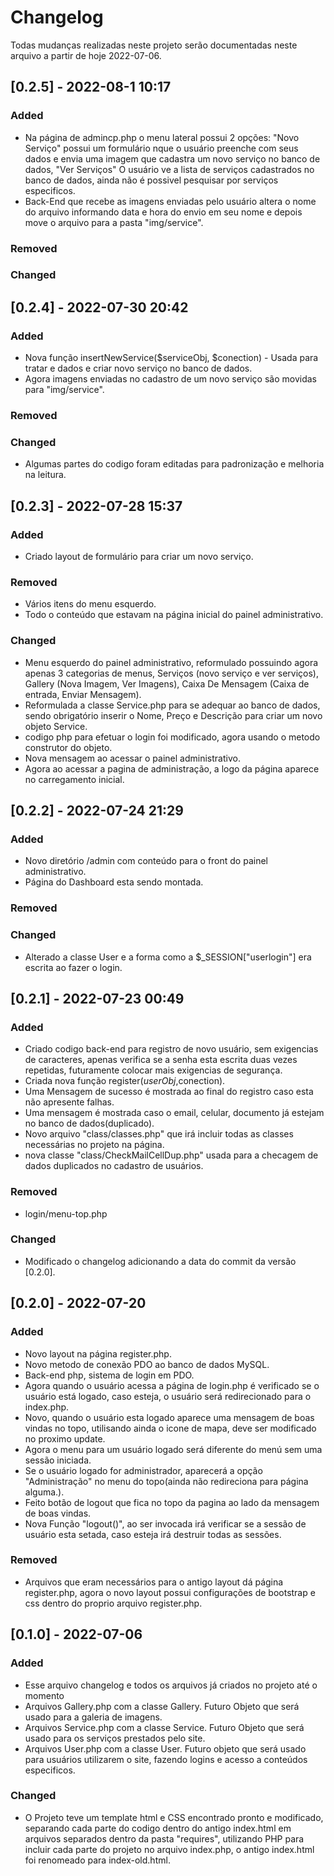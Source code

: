 # Changelog

Todas mudanças realizadas neste projeto serão documentadas neste arquivo a partir de hoje 2022-07-06.


## [0.2.5] - 2022-08-1 10:17
 
### Added

- Na página de admincp.php o menu lateral possui 2 opções:
    "Novo Serviço" possui um formulário nque o usuário preenche com seus dados e envia uma imagem que cadastra um novo serviço no banco de dados,
    "Ver Serviços" O usuário ve a lista de serviços cadastrados no banco de dados, ainda não é possivel pesquisar por serviços especificos.
- Back-End que recebe as imagens enviadas pelo usuário altera o nome do arquivo informando data e hora do envio em seu nome e depois move o arquivo para a pasta "img/service".


### Removed



### Changed


## [0.2.4] - 2022-07-30 20:42
 
### Added

- Nova função insertNewService($serviceObj, $conection) - Usada para tratar e dados e criar novo serviço no banco de dados.
- Agora imagens enviadas no cadastro de um novo serviço são movidas para "img/service".

### Removed



### Changed

- Algumas partes do codigo foram editadas para padronização e melhoria na leitura.





## [0.2.3] - 2022-07-28 15:37
 
### Added

- Criado layout de formulário para criar um novo serviço.

### Removed

- Vários itens do menu esquerdo.
- Todo o conteúdo que estavam na página inicial do painel administrativo.


### Changed

- Menu esquerdo do painel administrativo, reformulado possuindo agora apenas 3 categorias de menus, Serviços (novo serviço e ver serviços), Gallery (Nova Imagem, Ver Imagens), Caixa De Mensagem (Caixa de entrada, Enviar Mensagem).
- Reformulada a classe Service.php para se adequar ao banco de dados, sendo obrigatório inserir o Nome, Preço e Descrição para criar um novo objeto Service.
- codigo php para efetuar o login foi modificado, agora usando o metodo construtor do objeto.
- Nova mensagem ao acessar o painel administrativo.
- Agora ao acessar a pagina de administração, a logo da página aparece no carregamento inicial.




## [0.2.2] - 2022-07-24 21:29
 
### Added

- Novo diretório /admin com conteúdo para o front do painel administrativo.
- Página do Dashboard esta sendo montada.


### Removed

### Changed

- Alterado a classe User e a forma como a $_SESSION["userlogin"] era escrita ao fazer o login.



## [0.2.1] - 2022-07-23 00:49

### Added

- Criado codigo back-end para registro de novo usuário, sem exigencias de caracteres, apenas verifica se a senha esta escrita duas vezes repetidas, futuramente colocar mais exigencias de segurança.
- Criada nova função register($userObj,$conection).
- Uma Mensagem de sucesso é mostrada ao final do registro caso esta não apresente falhas.
- Uma mensagem é mostrada caso o email, celular, documento já estejam no banco de dados(duplicado).
- Novo arquivo "class/classes.php" que irá incluir todas as classes necessárias no projeto na página.
- nova classe "class/CheckMailCellDup.php" usada para a checagem de dados duplicados no cadastro de usuários.



### Removed

- login/menu-top.php

### Changed

- Modificado o changelog adicionando a data do commit da versão [0.2.0].


## [0.2.0] - 2022-07-20

### Added

- Novo layout na página register.php.
- Novo metodo de conexão  PDO ao banco de dados MySQL.
- Back-end php, sistema de login em PDO.
- Agora quando o usuário acessa a página de login.php é verificado se o usuário está logado, caso esteja, o usuário será redirecionado para o index.php.
- Novo, quando o usuário esta logado aparece uma mensagem de boas vindas no topo, utilisando ainda o icone de mapa, deve ser modificado no proximo update.
- Agora o menu para um usuário logado será diferente do menú sem uma sessão iniciada.
- Se o usuário logado for administrador, aparecerá a opção "Administração" no menu do topo(ainda não redireciona para página alguma.).
- Feito botão de logout que fica no topo da pagina ao lado da mensagem de boas vindas.
- Nova Função "logout()", ao ser invocada irá verificar se a sessão de usuário esta setada, caso esteja irá destruir todas as sessões.





### Removed

- Arquivos que eram necessários para o antigo layout dá página register.php, agora o novo layout possui configurações de bootstrap e css dentro do proprio arquivo register.php.


## [0.1.0] - 2022-07-06

### Added

- Esse arquivo changelog e todos os arquivos já criados no projeto até o momento
- Arquivos Gallery.php com a classe Gallery. Futuro Objeto que será usado para a galeria de imagens.
- Arquivos Service.php com a classe Service. Futuro Objeto que será usado para os serviços prestados pelo site.
- Arquivos User.php com a classe User. Futuro objeto que será usado para usuários utilizarem o site, fazendo logins e acesso a conteúdos especificos.

### Changed

- O Projeto teve um template html e CSS encontrado pronto e modificado, separando cada parte do codigo dentro do antigo index.html em arquivos separados dentro da pasta "requires", utilizando PHP para incluir cada parte do projeto no arquivo index.php, o antigo index.html foi renomeado para index-old.html.